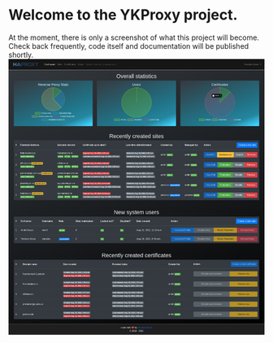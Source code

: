 # Welcome to the YKProxy project.
At the moment, there is only a screenshot of what this project will become. Check back frequently, code itself and documentation will be published shortly.<br>
![Dashboard screenshot](https://github.com/yaroslav-gwit/YK-Proxy/blob/main/screenshot-10.0.4.3_8002-2021.10.20-16_29_34.png)
